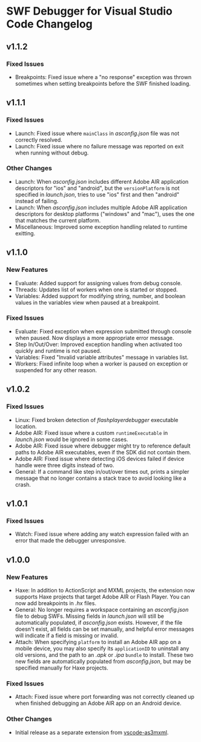 # SWF Debugger for Visual Studio Code Changelog

## v1.1.2

### Fixed Issues

- Breakpoints: Fixed issue where a "no response" exception was thrown sometimes when setting breakpoints before the SWF finished loading.

## v1.1.1

### Fixed Issues

- Launch: Fixed issue where `mainClass` in _asconfig.json_ file was not correctly resolved.
- Launch: Fixed issue where no failure message was reported on exit when running without debug.

### Other Changes

- Launch: When _asconfig.json_ includes different Adobe AIR application descriptors for "ios" and "android", but the `versionPlatform` is not specified in _launch.json_, tries to use "ios" first and then "android" instead of failing.
- Launch: When _asconfig.json_ includes multiple Adobe AIR application descriptors for desktop platforms ("windows" and "mac"), uses the one that matches the current platform.
- Miscellaneous: Improved some exception handling related to runtime exitting.

## v1.1.0

### New Features

- Evaluate: Added support for assigning values from debug console.
- Threads: Updates list of workers when one is started or stopped.
- Variables: Added support for modifying string, number, and boolean values in the variables view when paused at a breakpoint.

### Fixed Issues

- Evaluate: Fixed exception when expression submitted through console when paused. Now displays a more appropriate error message.
- Step In/Out/Over: Improved exception handling when activated too quickly and runtime is not paused.
- Variables: Fixed "Invalid variable attributes" message in variables list.
- Workers: Fixed infinite loop when a worker is paused on exception or suspended for any other reason.

## v1.0.2

### Fixed Issues

- Linux: Fixed broken detection of _flashplayerdebugger_ executable location.
- Adobe AIR: Fixed issue where a custom `runtimeExecutable` in _launch.json_ would be ignored in some cases.
- Adobe AIR: Fixed issue where debugger might try to reference default paths to Adobe AIR executables, even if the SDK did not contain them.
- Adobe AIR: Fixed issue where detecting iOS devices failed if device handle were three digits instead of two.
- General: If a command like step in/out/over times out, prints a simpler message that no longer contains a stack trace to avoid looking like a crash.

## v1.0.1

### Fixed Issues

- Watch: Fixed issue where adding any watch expression failed with an error that made the debugger unresponsive.

## v1.0.0

### New Features

- Haxe: In addition to ActionScript and MXML projects, the extension now supports Haxe projects that target Adobe AIR or Flash Player. You can now add breakpoints in _.hx_ files.
- General: No longer requires a workspace containing an _asconfig.json_ file to debug SWFs. Missing fields in _launch.json_ will still be automatically populated, if _asconfig.json_ exists. However, if the file doesn't exist, all fields can be set manually, and helpful error messages will indicate if a field is missing or invalid.
- Attach: When specifying `platform` to install an Adobe AIR app on a mobile device, you may also specify its `applicationID` to uninstall any old versions, and the path to an _.apk_ or _.ipa_ `bundle` to install. These two new fields are automatically populated from _asconfig.json_, but may be specified manually for Haxe projects.

### Fixed Issues

- Attach: Fixed issue where port forwarding was not correctly cleaned up when finished debugging an Adobe AIR app on an Android device.

### Other Changes

- Initial release as a separate extension from [vscode-as3mxml](https://marketplace.visualstudio.com/items?itemName=bowlerhatllc.vscode-nextgenas).
